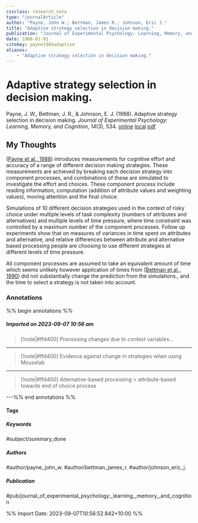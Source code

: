 ```yaml
---
cssclass: research_note
type: "journalArticle"
author: "Payne, John W.; Bettman, James R.; Johnson, Eric J."
title: "Adaptive strategy selection in decision making."
publication: "Journal of Experimental Psychology: Learning, Memory, and Cognition"
date: 1988-01-01
citekey: payne1988adaptive
aliases: 
    - "Adaptive strategy selection in decision making."
---
```


# Adaptive strategy selection in decision making.

Payne, J. W., Bettman, J. R., & Johnson, E. J. (1988). Adaptive strategy selection in decision making. _Journal of Experimental Psychology: Learning, Memory, and Cognition_, _14_(3), 534.
[online](http://zotero.org/users/local/kZl3QdXV/items/J6NXA9ZE) [local](zotero://select/library/items/J6NXA9ZE) [pdf](file:///home/gjc216/Zotero/storage/6YDEED5C/Payne,%20Bettman,%20Johnson%20-%201988%20-%20Adaptive%20strategy%20selection%20in%20decision%20making.pdf)

## My Thoughts

([Payne et al., 1988](zotero://select/library/items/J6NXA9ZE)) introduces measurements for cognitive effort and accuracy of a range of different decision making strategies. These measurements are achieved by breaking each decision strategy into component processes, and combinations of these are simulated to investigate the effort and choices. These component process include reading information, computation (addition of attribute values and weighting values), moving attention and the final choice.

Simulations of 10 different decision strategies used in the context of risky choice under multiple levels of task complexity (numbers of attributes and alternatives) and multiple levels of time pressure, where time constraint was controlled by a maximum number of the component processes. Follow up experiments show that on measures of variances in time spent on attributes and alternative, and relative differences between attribute and alternative based processing people are choosing to use different strategies at different levels of time pressure.

All component processes are assumed to take an equivalent amount of time which seems unlikely however application of times from ([Bettman et al., 1990](zotero://select/library/items/B6QJXSF5)) did not substantially change the prediction from the simulations., and the time to select a strategy is not taken into account.

### Annotations

%% begin annotations %%
##### Imported on 2023-09-07 10:56 am
>[!note|#ffd400]
> Processing changes due to context variables...

---
>[!note|#ffd400]
> Evidence against change in strategies when using Mouselab

---
>[!note|#ffd400]
> Alternative-based processing > attribute-based towards end of choice process

---%% end annotations %%

#### Tags

##### Keywords

#subject/summary_done

##### Authors

#author/payne_john_w. #author/bettman_james_r. #author/johnson_eric_j.

##### Publication

#pub/journal_of_experimental_psychology:_learning,_memory,_and_cognition


%% Import Date: 2023-09-07T10:56:52.842+10:00 %%
